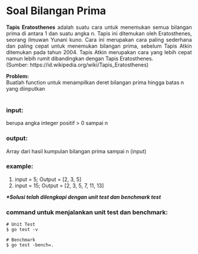 # Soal Bilangan Prima

<p align=justify><b>Tapis Eratosthenes</b>  adalah suatu cara untuk menemukan semua bilangan prima di antara 1 dan suatu angka n. Tapis ini ditemukan oleh Eratosthenes, seorang ilmuwan Yunani kuno. Cara ini merupakan cara paling sederhana dan paling cepat untuk menemukan bilangan prima, sebelum Tapis Atkin ditemukan pada tahun 2004. Tapis Atkin merupakan cara yang lebih cepat namun lebih rumit dibandingkan dengan Tapis Eratosthenes. <br>
(Sumber: https://id.wikipedia.org/wiki/Tapis_Eratosthenes)
</p>

<b>Problem:</b><br>
Buatlah function untuk menampilkan deret bilangan prima hingga batas n yang diinputkan<br>
<br>

### input:

berupa angka integer positif > 0 sampai n
<br>

### output:

Array dari hasil kumpulan bilangan prima sampai n (input)
<br>

### example:

1. input = 5; Output = [2, 3, 5]
1. input = 15; Output = [2, 3, 5, 7, 11, 13]

<i><b>*Solusi telah dilengkapi dengan unit test dan benchmark test</b></i>

### command untuk menjalankan unit test dan benchmark:

```
# Unit Test
$ go test -v

# Benchmark
$ go test -bench=.
```
